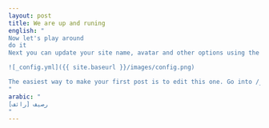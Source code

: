 ```yaml
---
layout: post
title: We are up and runing
english: "
Now let's play around
do it  
Next you can update your site name, avatar and other options using the _config.yml file in the root of your repository (shown below).

![_config.yml]({{ site.baseurl }}/images/config.png)

The easiest way to make your first post is to edit this one. Go into /_posts/ and update the Hello World markdown file. For more instructions head over to the [Jekyll Now repository](https://github.com/barryclark/jekyll-now) on GitHub.
"
arabic: "
رصيف [رائف]
"
---
```

